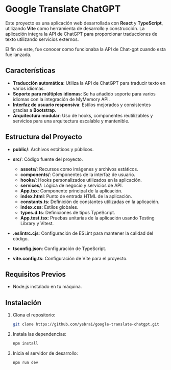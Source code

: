 # Google Translate ChatGPT

Este proyecto es una aplicación web desarrollada con **React** y **TypeScript**, utilizando **Vite** como herramienta de desarrollo y construcción. La aplicación integra la API de ChatGPT para proporcionar traducciones de texto utilizando servicios externos.

El fin de este, fue conocer como funcionaba la API de Chat-gpt cuando esta fue lanzada.

## Características

- **Traducción automática**: Utiliza la API de ChatGPT para traducir texto en varios idiomas.
- **Soporte para múltiples idiomas**: Se ha añadido soporte para varios idiomas con la integración de MyMemory API.
- **Interfaz de usuario responsiva**: Estilos mejorados y consistentes gracias a **Bootstrap**.
- **Arquitectura modular**: Uso de hooks, componentes reutilizables y servicios para una arquitectura escalable y mantenible.

## Estructura del Proyecto

- **public/**: Archivos estáticos y públicos.
- **src/**: Código fuente del proyecto.
  - **assets/**: Recursos como imágenes y archivos estáticos.
  - **components/**: Componentes de la interfaz de usuario.
  - **hooks/**: Hooks personalizados utilizados en la aplicación.
  - **services/**: Lógica de negocio y servicios de API.
  - **App.tsx**: Componente principal de la aplicación.
  - **index.html**: Punto de entrada HTML de la aplicación.
  - **constants.ts**: Definición de constantes utilizadas en la aplicación.
  - **index.css**: Estilos globales.
  - **types.d.ts**: Definiciones de tipos TypeScript.
  - **App.test.tsx**: Pruebas unitarias de la aplicación usando Testing Library y Vitest.
  
- **.eslintrc.cjs**: Configuración de ESLint para mantener la calidad del código.
- **tsconfig.json**: Configuración de TypeScript.
- **vite.config.ts**: Configuración de Vite para el proyecto.

## Requisitos Previos

- Node.js instalado en tu máquina.

## Instalación

1. Clona el repositorio:
   ```bash
   git clone https://github.com/yebrai/google-translate-chatgpt.git
   ```

2. Instala las dependencias:
   ```bash
   npm install
   ```

3. Inicia el servidor de desarrollo:
   ```bash
   npm run dev
   ```
